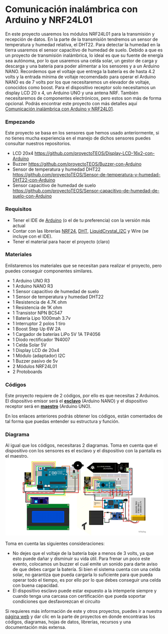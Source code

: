 # Comunicación inalámbrica con Arduino y NRF24L01
En este proyecto usaremos los módulos NRF24L01 para la transmisión y recepción de datos. En la parte de la transmisión tendremos un sensor de temperatura y humedad relativa, el DHT22. Para detectar la humedad en la tierra usaremos el sensor capacitivo de humedad de suelo. Debido a que es un proyecto de transmisión inalámbrica, lo ideal es que su fuente de energía sea autónoma, por lo que usaremos una celda solar, un gestor de carga y descarga y una batería para poder alimentar a los sensores y a un Arduino NANO. Recordemos que el voltaje que entrega la batería es de hasta 4.2 volts y la entrada mínima de voltaje recomendado para operar el Arduino NANO es de 7 volts por los que necesitaremos un elevador de voltaje, conocidos como boost. Para el dispositivo receptor solo necesitamos un display LCD 20 x 4, un Arduino UNO y una antena NRF. También necesitaremos de componentes electrónicos, pero estos son más de forma opcional. Podrás encontrar este proyecto con más detalles aquí [Comunicación inalámbrica con Arduino y NRF24L01](https://www.proyecto-teos.com/comunicacion-inalambrica-con-arduino-y-nrf24l01).

### Empezando
Este proyecto se basa en los sensores que hemos usado anteriormente, si no tienes mucha experiencia en el manejo de dichos sensores puedes consultar nuestros repositorios.

- LCD 20x4 https://github.com/proyectoTEOS/Display-LCD-16x2-con-Arduino
- Buzzer https://github.com/proyectoTEOS/Buzzer-con-Arduino
- Sensor de temperatura y humedad DHT22 https://github.com/proyectoTEOS/Sensor-de-temperatura-y-humedad-DHT22-con-Arduino
- Sensor capacitivo de humedad de suelo https://github.com/proyectoTEOS/Sensor-capacitivo-de-humedad-de-suelo-con-Arduino

### Requisitos
- Tener el IDE de [Arduino](https://www.arduino.cc/en/Main/Software) (o el de tu preferencia) con la versión más actual
- Contar con las librerías [NRF24](https://github.com/PaulStoffregen/RadioHead), [DHT](https://github.com/adafruit/DHT-sensor-library),
[LiquidCrystal_I2C](https://github.com/fdebrabander/Arduino-LiquidCrystal-I2C-library) y Wire (se incluye con el IDE).
- Tener el material para hacer el proyecto (claro)

### Materiales
Enlistaremos los materiales que se necesitan para realizar el proyecto, pero puedes conseguir componentes similares.
- 1 Arduino UNO R3
- 1 Arduino NANO R3
- 1 Sensor capacitivo de humedad de suelo
- 1 Sensor de temperatura y humedad DHT22
- 1 Resistencia de 4.7K ohm
- 1 Resistencia de 1K ohm
- 1 Transistor NPN BC547
- 1 Batería Lipo 1000mah 3.7v
- 1 Interruptor 2 polos 1 tiro
- 1 Boost Step Up 6W 2A
- 1 Cargador de baterías LiPo 5V 1A TP4056
- 1 Diodo rectificador 1N4007
- 1 Celda Solar 5V
- 1 Display LCD de 20x4
- 1 Módulo (adaptador) I2C
- 1 Buzzer pasivo de 5v
- 2 Módulos NRF24L01
- 2 Protoboards

### Códigos
Este proyecto requiere de 2 códigos, por ello es que necesitas 2 Arduinos. El dispositivo emisor será el **[esclavo](https://github.com/proyectoTEOS/Comunicacion-inalambrica-con-Arduino-y-NRF24L01/blob/master/Comunicacion-inalambrica-con-Arduino-y-NRF24L01-Slave/Comunicacion-inalambrica-con-Arduino-y-NRF24L01-Slave.ino)** (Arduino NANO) y el dispositivo receptor será en **[maestro](https://github.com/proyectoTEOS/Comunicacion-inalambrica-con-Arduino-y-NRF24L01/blob/master/Comunicacion-inalambrica-con-Arduino-y-NRF24L01-Master/Comunicacion-inalambrica-con-Arduino-y-NRF24L01-Master.ino)** (Arduino UNO). 

En los enlaces anteriores podrás obtener los códigos, están comentados de tal forma que puedas entender su estructura y función.

### Diagrama
Al igual que los códigos, necesitaras 2 diagramas. Toma en cuenta que el dispositivo con los sensores es el esclavo y el dispositivo con la 
pantalla es el maestro.
![](/resources/Comunicacion-inalambrica-con-Arduino-y-NRF24L01.jpg)

Toma en cuenta las siguientes consideraciones:

- No dejes que el voltaje de la batería baje a menos de 3 volts, ya que esto puede dañar y disminuir su vida útil. Para frenar un poco este evento, colocamos un buzzer el cual emite un sonido para darte aviso de que debes cargar la batería. Si bien el sistema cuenta con una celda solar, no garantiza que pueda cargarla lo suficiente para que pueda operar todo el tiempo, es por ello por lo que debes conseguir una celda con buena capacidad. 
- El dispositivo esclavo puede estar expuesto a la intemperie siempre y cuando tenga una carcasa con certificación que pueda soportar condiciones que desfavorezcan el circuito


Si requieres más información de este y otros proyectos, puedes ir a nuestra [página web](https://www.proyecto-teos.com) y dar clic en la parte de proyectos en donde encontraras los códigos, diagramas, hojas de datos, librerías, recursos y una documentación más extensa.
